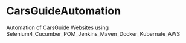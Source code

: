 # CarsGuideAutomation
Automation of CarsGuide Websites using Selenium4_Cucumber_POM_Jenkins_Maven_Docker_Kubernate_AWS
